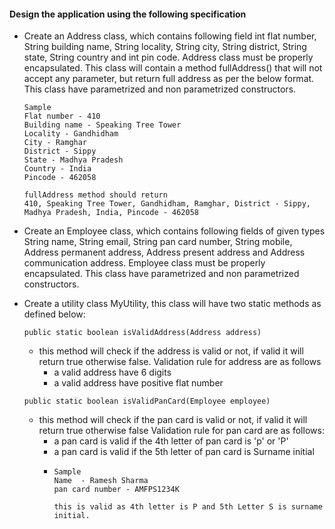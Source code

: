 #### Design the application using the following specification
- Create an Address class, which contains following field int flat number, String building name, String locality, String city, String district, String state, String country and int pin code.
Address class must be properly encapsulated. This class will contain a method fullAddress() that will not accept any parameter, but return full address
as per the below format. This class have parametrized and non parametrized constructors.
  ```
  Sample
  Flat number - 410
  Building name - Speaking Tree Tower
  Locality - Gandhidham
  City - Ramghar
  District - Sippy
  State - Madhya Pradesh
  Country - India
  Pincode - 462058
  
  fullAddress method should return 
  410, Speaking Tree Tower, Gandhidham, Ramghar, District - Sippy, Madhya Pradesh, India, Pincode - 462058
  ```
  
- Create an Employee class, which contains following fields of given types String name, String email, String pan card number, String mobile,
Address permanent address, Address present address and Address communication address. Employee class must be properly encapsulated.
This class have parametrized and non parametrized constructors.

- Create a utility class MyUtility, this class will have two static methods as defined below:
  ```
  public static boolean isValidAddress(Address address) 
  ```
    - this method will check if the address is valid or not, if valid it will return true otherwise false. Validation rule for address are as follows
      - a valid address have 6 digits 
      - a valid address have positive flat number

  ```
  public static boolean isValidPanCard(Employee employee)
  ```
    - this method will check if the pan card is valid or not, if valid it will return true otherwise false Validation rule for pan card are as follows:
      - a pan card is valid if the 4th letter of pan card is 'p' or 'P'
      - a pan card is valid if the 5th letter of pan card is Surname initial
      - ```
        Sample
        Name  - Ramesh Sharma
        pan card number - AMFPS1234K
        
        this is valid as 4th letter is P and 5th Letter S is surname initial.
        ```